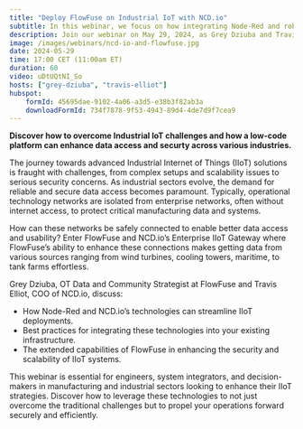 ```yaml
---
title: "Deploy FlowFuse on Industrial IoT with NCD.io"
subtitle: In this webinar, we focus on how integrating Node-Red and robust hardware from NCD.io forms a powerful solution for system integrators and developers in the industrial sector.
description: Join our webinar on May 29, 2024, as Grey Dziuba and Travis Elliot explore the integration of FlowFuse with NCD.io’s IIoT solutions. Discover how Node-Red enhances data access and security in industrial networks. Ideal for engineers and system integrators looking to advance their IoT strategies.
image: /images/webinars/ncd-io-and-flowfuse.jpg
date: 2024-05-29
time: 17:00 CET (11:00am ET) 
duration: 60
video: uDtUQtNI_So
hosts: ["grey-dziuba", "travis-elliot"]
hubspot:
    formId: 45695dae-9102-4a06-a3d5-e38b3f82ab3a
    downloadFormId: 734f7878-9f53-4943-89d4-4de7d9f7cea9
---
```


**Discover how to overcome Industrial IoT challenges and how a low-code platform can enhance data access and securty across various industries.**

<!--more-->

The journey towards advanced Industrial Internet of Things (IIoT) solutions is fraught with challenges, from complex setups and scalability issues to serious security concerns. As industrial sectors evolve, the demand for reliable and secure data access becomes paramount. Typically, operational technology networks are isolated from enterprise networks, often without internet access, to protect critical manufacturing data and systems.

How can these networks be safely connected to enable better data access and usability? Enter FlowFuse and NCD.io’s Enterprise IIoT Gateway where FlowFuse’s ability to enhance these connections makes getting data from various sources ranging from wind turbines, cooling towers, maritime, to tank farms effortless.

Grey Dziuba, OT Data and Community Strategist at FlowFuse and Travis Elliot, COO of NCD.io, discuss:

- How Node-Red and NCD.io’s technologies can streamline IIoT deployments.
- Best practices for integrating these technologies into your existing infrastructure.
- The extended capabilities of FlowFuse in enhancing the security and scalability of IIoT systems.

This webinar is essential for engineers, system integrators, and decision-makers in manufacturing and industrial sectors looking to enhance their IIoT strategies. Discover how to leverage these technologies to not just overcome the traditional challenges but to propel your operations forward securely and efficiently.

